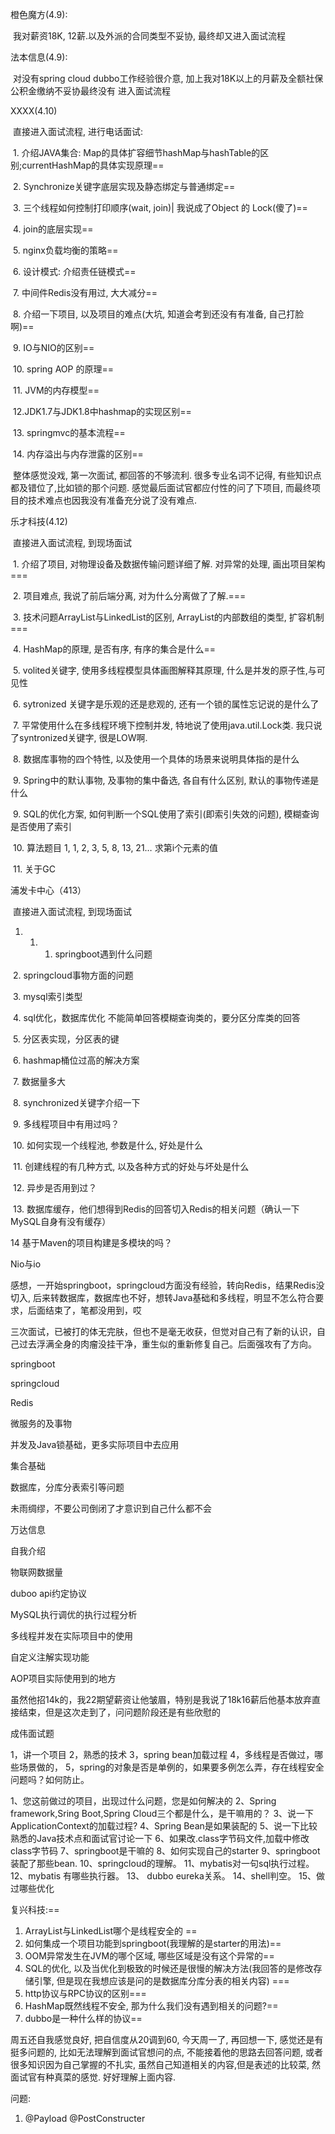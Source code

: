 橙色魔方(4.9):

​	我对薪资18K, 12薪.以及外派的合同类型不妥协, 最终却又进入面试流程



法本信息(4.9):

​	 对没有spring cloud dubbo工作经验很介意, 加上我对18K以上的月薪及全额社保公积金缴纳不妥协最终没有	进入面试流程



XXXX(4.10)

​	直接进入面试流程, 进行电话面试:

​		1. 介绍JAVA集合: Map的具体扩容细节hashMap与hashTable的区别;currentHashMap的具体实现原理==

​		2. Synchronize关键字底层实现及静态绑定与普通绑定==

​		3. 三个线程如何控制打印顺序(wait, join)| 我说成了Object 的 Lock(傻了)==

​		4. join的底层实现==

​		5. nginx负载均衡的策略==

​		6. 设计模式: 介绍责任链模式==

​		7. 中间件Redis没有用过, 大大减分==

​		8. 介绍一下项目, 以及项目的难点(大坑, 知道会考到还没有有准备, 自己打脸啊)==

​		9. IO与NIO的区别==

​		10. spring AOP 的原理==

​		11. JVM的内存模型==

​		12.JDK1.7与JDK1.8中hashmap的实现区别==

​		13. springmvc的基本流程==

​		14. 内存溢出与内存泄露的区别==

​	整体感觉没戏, 第一次面试, 都回答的不够流利. 很多专业名词不记得, 有些知识点都及错位了,比如锁的那个问题. 感觉最后面试官都应付性的问了下项目, 而最终项目的技术难点也因我没有准备充分说了没有难点.



乐才科技(4.12)

​	直接进入面试流程, 到现场面试

​		1. 介绍了项目, 对物理设备及数据传输问题详细了解. 对异常的处理, 画出项目架构===

​		2. 项目难点, 我说了前后端分离, 对为什么分离做了了解.===

​		3. 技术问题ArrayList与LinkedList的区别, ArrayList的内部数组的类型, 扩容机制===

​		4. HashMap的原理, 是否有序, 有序的集合是什么==

​		5. volited关键字, 使用多线程模型具体画图解释其原理, 什么是并发的原子性,与可见性

​		6. sytronized 关键字是乐观的还是悲观的, 还有一个锁的属性忘记说的是什么了

​		7. 平常使用什么在多线程环境下控制并发, 特地说了使用java.util.Lock类. 我只说了syntronized关键字, 很是LOW啊.

​		8. 数据库事物的四个特性, 以及使用一个具体的场景来说明具体指的是什么

​		9. Spring中的默认事物, 及事物的集中备选, 各自有什么区别, 默认的事物传递是什么

​		9. SQL的优化方案, 如何判断一个SQL使用了索引(即索引失效的问题), 模糊查询是否使用了索引

​		10. 算法题目 1, 1, 2, 3, 5, 8, 13, 21… 求第i个元素的值 

​		11. 关于GC



浦发卡中心（413）

​	直接进入面试流程, 到现场面试

1. 1. 1. springboot遇到什么问题

​		2. springcloud事物方面的问题

​		3. mysql索引类型

​		4. sql优化，数据库优化 不能简单回答模糊查询类的，要分区分库类的回答

​		5. 分区表实现，分区表的键

​		6. hashmap桶位过高的解决方案

​		7. 数据量多大

​		8. synchronized关键字介绍一下

​		9. 多线程项目中有用过吗？

​		10. 如何实现一个线程池, 参数是什么, 好处是什么

​		11. 创建线程的有几种方式, 以及各种方式的好处与坏处是什么

​		12. 异步是否用到过？

​		13. 数据库缓存，他们想得到Redis的回答切入Redis的相关问题（确认一下MySQL自身有没有缓存）

14 基于Maven的项目构建是多模块的吗？

Nio与io

​	感想，一开始springboot，springcloud方面没有经验，转向Redis，结果Redis没切入, 后来转数据库，数据库也不好，想转Java基础和多线程，明显不怎么符合要求，后面结束了，笔都没用到，哎





三次面试，已被打的体无完肤，但也不是毫无收获，但觉对自己有了新的认识，自己过去浮满全身的肉瘤没挂干净，重生似的重新修复自己。后面强攻有了方向。

springboot

springcloud

Redis

微服务的及事物

并发及Java锁基础，更多实际项目中去应用

集合基础

数据库，分库分表索引等问题



未雨绸缪，不要公司倒闭了才意识到自己什么都不会



万达信息

自我介绍

物联网数据量

duboo api约定协议

MySQL执行调优的执行过程分析

多线程并发在实际项目中的使用

自定义注解实现功能

AOP项目实际使用到的地方

虽然他招14k的，我22期望薪资让他皱眉，特别是我说了18k16薪后他基本放弃直接结束，但是这次走到了，问问题阶段还是有些欣慰的





成伟面试题

1，讲一个项目
2，熟悉的技术
3，spring bean加载过程
4，多线程是否做过，哪些场景做的，
5，spring的对象是否是单例的，如果要多例怎么弄，存在线程安全问题吗？如何防止。



1、您这前做过的项目，出现过什么问题，您是如何解决的
2、Spring framework,Sring Boot,Spring Cloud三个都是什么，是干嘛用的？
3、说一下ApplicationContext的加载过程?
4、Spring Bean是如果装配的
5、说一下比较熟悉的Java技术点和面试官讨论一下
6、如果改.class字节码文件,加载中修改class字节码
7、springboot是干嘛的
8、如何实现自己的starter
9、springboot装配了那些bean.
10、springcloud的理解。
11、mybatis对一句sql执行过程。
12、mybatis 有哪些执行器。
13、 dubbo eureka关系。
14、shell判空。
15、做过哪些优化





复兴科技:==

1. ArrayList与LinkedList哪个是线程安全的 ==
2. 如何集成一个项目功能到springboot(我理解的是starter的用法)==
3. OOM异常发生在JVM的哪个区域, 哪些区域是没有这个异常的==
4. SQL的优化, 以及当优化到极致的时候还是很慢的解决方法(我回答的是修改存储引擎, 但是现在我想应该是问的是数据库分库分表的相关内容) ===
5. http协议与RPC协议的区别===
6. HashMap既然线程不安全, 那为什么我们没有遇到相关的问题?==
7. dubbo是一种什么样的协议==

周五还自我感觉良好, 把自信度从20调到60, 今天周一了, 再回想一下, 感觉还是有挺多问题的, 比如无法理解到面试官想问的点, 不能接着他的思路去回答问题, 或者很多知识因为自己掌握的不扎实, 虽然自己知道相关的内容,但是表述的比较菜, 然面试官有种真菜的感觉. 好好理解上面内容.





问题: 

1. @Payload   @PostConstructer